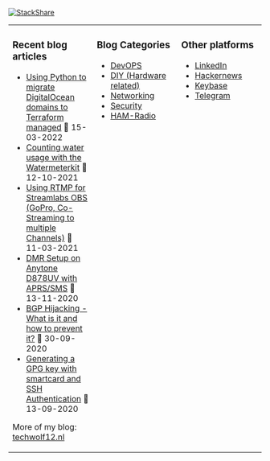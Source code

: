 [![StackShare](http://img.shields.io/badge/tech-stack-0690fa.svg?style=flat)](https://stackshare.io/techwolf12/my-stack)

<table><tr><td valign="top" width="33%">

### Recent blog articles
* [Using Python to migrate DigitalOcean domains to Terraform managed](https://techwolf12.nl/blog/using-python-migrate-digitalocean-domains-terraform-managed) 📅 15-03-2022
* [Counting water usage with the Watermeterkit](https://techwolf12.nl/blog/counting-water-usage-watermeterkit) 📅 12-10-2021
* [Using RTMP for Streamlabs OBS (GoPro, Co-Streaming to multiple Channels)](https://techwolf12.nl/blog/using-rtmp-streamlabs-obs-gopro-co-streaming-multiple-channels) 📅 11-03-2021
* [DMR Setup on Anytone D878UV with APRS/SMS](https://techwolf12.nl/blog/dmr-setup-anytone-d878uv-aprssms) 📅 13-11-2020
* [BGP Hijacking - What is it and how to prevent it?](https://techwolf12.nl/blog/bgp-hijacking-what-it-and-how-prevent-it) 📅 30-09-2020
* [Generating a GPG key with smartcard and SSH Authentication](https://techwolf12.nl/blog/generating-gpg-key-smartcard-and-ssh-authentication) 📅 13-09-2020

More of my blog: [techwolf12.nl](https://techwolf12.nl/blog)
</td><td valign="top" width="33%">

### Blog Categories
* [DevOPS](https://techwolf12.nl/tag/devops)
* [DIY (Hardware related)](https://techwolf12.nl/tag/diy)
* [Networking](https://techwolf12.nl/tag/networking)
* [Security](https://techwolf12.nl/tag/security)
* [HAM-Radio](https://techwolf12.nl/tag/ham-radio)

</td><td valign="top" width="33%">

### Other platforms
* [LinkedIn](https://www.linkedin.com/in/techwolf12)
* [Hackernews](https://news.ycombinator.com/user?id=techwolf12)
* [Keybase](https://keybase.io/techwolf12)
* [Telegram](https://t.me/techwolf12)
</td></tr></table>
